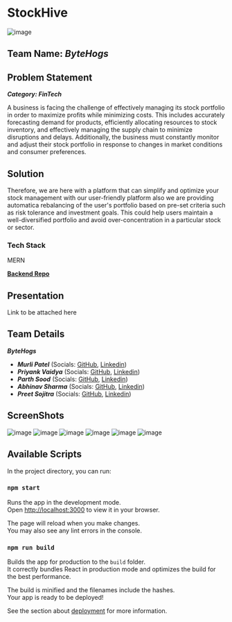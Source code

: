 # StockHive

![image](https://user-images.githubusercontent.com/87543808/215322182-e7318b0a-fc01-4147-9f06-021cdd291c8e.png)

## Team Name: _ByteHogs_

## Problem Statement

**_Category: FinTech_**

A business is facing the challenge of effectively managing its stock portfolio in order to maximize profits while minimizing costs. This includes accurately forecasting demand for products, efficiently allocating resources to stock inventory, and effectively managing the supply chain to minimize disruptions and delays. Additionally, the business must constantly monitor and adjust their stock portfolio in response to changes in market conditions and consumer preferences.

## Solution

Therefore, we are here with a platform that can simplify and optimize your stock management with our user-friendly platform also we are providing automatica rebalancing of the user's portfolio based on pre-set criteria such as risk tolerance and investment goals. This could help users maintain a well-diversified portfolio and avoid over-concentration in a particular stock or sector.

### Tech Stack

MERN

[**Backend Repo**](https://github.com/Abhinav5050649/stocksPortfolioHack)

## Presentation

Link to be attached here

## Team Details

**_ByteHogs_**

- **_Murli Patel_** (Socials: [GitHub](https://github.com/murlipatel1), [Linkedin](https://www.linkedin.com/in/murli-patel-193605224/))
- **_Priyank Vaidya_** (Socials: [GitHub](https://github.com/Priyank-Vaidya), [Linkedin](https://www.linkedin.com/in/priyank-vaidya/))
- **_Parth Sood_** (Socials: [GitHub](https://github.com/psood708), [Linkedin](https://www.linkedin.com/in/parth-sood/))
- **_Abhinav Sharma_** (Socials: [GitHub](https://github.com/Abhinav5050649), [Linkedin](https://www.linkedin.com/in/abhinavsharma29/))
- **_Preet Sojitra_** (Socials: [GitHub](https://github.com/Preet-Sojitra), [Linkedin](https://www.linkedin.com/in/preet-sojitra/))

## ScreenShots

![image](https://user-images.githubusercontent.com/87543808/215322217-86f9efd2-b9d4-46d4-865e-369ec3de4120.png)
![image](https://user-images.githubusercontent.com/87543808/215322248-ed139182-429e-42a4-8c32-db5bbb90c1f5.png)
![image](https://user-images.githubusercontent.com/87543808/215322268-de226474-4089-48a8-a5ac-b2a31587ff1b.png)
![image](https://user-images.githubusercontent.com/87543808/215322800-77afaef1-c265-40d2-9f89-cdaae9ae9d8a.png)
![image](https://user-images.githubusercontent.com/87543808/215322824-5475d8a3-582a-4f57-a351-9de5a8292ac6.png)
![image](https://user-images.githubusercontent.com/87543808/215322854-9e161567-6071-4344-a6f4-f1c8a84d6d04.png)


## Available Scripts

In the project directory, you can run:

### `npm start`

Runs the app in the development mode.\
Open [http://localhost:3000](http://localhost:3000) to view it in your browser.

The page will reload when you make changes.\
You may also see any lint errors in the console.

### `npm run build`

Builds the app for production to the `build` folder.\
It correctly bundles React in production mode and optimizes the build for the best performance.

The build is minified and the filenames include the hashes.\
Your app is ready to be deployed!

See the section about [deployment](https://facebook.github.io/create-react-app/docs/deployment) for more information.
